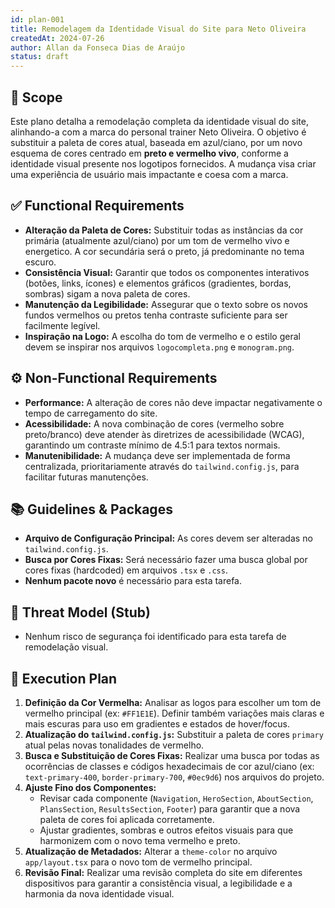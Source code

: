 ```yaml
---
id: plan-001
title: Remodelagem da Identidade Visual do Site para Neto Oliveira
createdAt: 2024-07-26
author: Allan da Fonseca Dias de Araújo
status: draft
---
```


## 🧩 Scope

Este plano detalha a remodelação completa da identidade visual do site, alinhando-a com a marca do personal trainer Neto Oliveira. O objetivo é substituir a paleta de cores atual, baseada em azul/ciano, por um novo esquema de cores centrado em **preto e vermelho vivo**, conforme a identidade visual presente nos logotipos fornecidos. A mudança visa criar uma experiência de usuário mais impactante e coesa com a marca.

## ✅ Functional Requirements

- **Alteração da Paleta de Cores:** Substituir todas as instâncias da cor primária (atualmente azul/ciano) por um tom de vermelho vivo e energetico. A cor secundária será o preto, já predominante no tema escuro.
- **Consistência Visual:** Garantir que todos os componentes interativos (botões, links, ícones) e elementos gráficos (gradientes, bordas, sombras) sigam a nova paleta de cores.
- **Manutenção da Legibilidade:** Assegurar que o texto sobre os novos fundos vermelhos ou pretos tenha contraste suficiente para ser facilmente legível.
- **Inspiração na Logo:** A escolha do tom de vermelho e o estilo geral devem se inspirar nos arquivos `logocompleta.png` e `monogram.png`.

## ⚙️ Non-Functional Requirements

- **Performance:** A alteração de cores não deve impactar negativamente o tempo de carregamento do site.
- **Acessibilidade:** A nova combinação de cores (vermelho sobre preto/branco) deve atender às diretrizes de acessibilidade (WCAG), garantindo um contraste mínimo de 4.5:1 para textos normais.
- **Manutenibilidade:** A mudança deve ser implementada de forma centralizada, prioritariamente através do `tailwind.config.js`, para facilitar futuras manutenções.

## 📚 Guidelines & Packages

- **Arquivo de Configuração Principal:** As cores devem ser alteradas no `tailwind.config.js`.
- **Busca por Cores Fixas:** Será necessário fazer uma busca global por cores fixas (hardcoded) em arquivos `.tsx` e `.css`.
- **Nenhum pacote novo** é necessário para esta tarefa.

## 🔐 Threat Model (Stub)

- Nenhum risco de segurança foi identificado para esta tarefa de remodelação visual.

## 🔢 Execution Plan

1.  **Definição da Cor Vermelha:** Analisar as logos para escolher um tom de vermelho principal (ex: `#FF1E1E`). Definir também variações mais claras e mais escuras para uso em gradientes e estados de hover/focus.
2.  **Atualização do `tailwind.config.js`:** Substituir a paleta de cores `primary` atual pelas novas tonalidades de vermelho.
3.  **Busca e Substituição de Cores Fixas:** Realizar uma busca por todas as ocorrências de classes e códigos hexadecimais de cor azul/ciano (ex: `text-primary-400`, `border-primary-700`, `#0ec9d6`) nos arquivos do projeto.
4.  **Ajuste Fino dos Componentes:**
    - Revisar cada componente (`Navigation`, `HeroSection`, `AboutSection`, `PlansSection`, `ResultsSection`, `Footer`) para garantir que a nova paleta de cores foi aplicada corretamente.
    - Ajustar gradientes, sombras e outros efeitos visuais para que harmonizem com o novo tema vermelho e preto.
5.  **Atualização de Metadados:** Alterar a `theme-color` no arquivo `app/layout.tsx` para o novo tom de vermelho principal.
6.  **Revisão Final:** Realizar uma revisão completa do site em diferentes dispositivos para garantir a consistência visual, a legibilidade e a harmonia da nova identidade visual.
